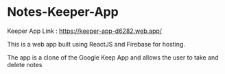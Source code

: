# Notes-Keeper-App

Keeper App Link : https://keeper-app-d6282.web.app/

This is a web app built using ReactJS and Firebase for hosting.

The app is a clone of the Google Keep App and allows the user to take and delete notes
